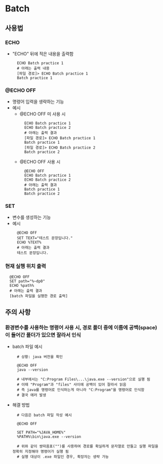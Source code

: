 # Batch
## 사용법
### ECHO
* "ECHO" 뒤에 적은 내용을 출력함
  ```batch
    ECHO Batch practice 1
    # 아래는 출력 내용
    [파일 경로]> ECHO Batch practice 1
    Batch practice 1
  ```
### @ECHO OFF
* 명령어 입력을 생략하는 기능
* 예시
  * @ECHO OFF 미 사용 시
    ```batch
      ECHO Batch practice 1
      ECHO Batch practice 2
      # 아래는 출력 결과
      [파일 경로]> ECHO Batch practice 1
      Batch practice 1
      [파일 경로]> ECHO Batch practice 2
      Batch practice 2
    ```
  * @ECHO OFF 사용 시
    ```batch
      @ECHO OFF 
      ECHO Batch practice 1
      ECHO Batch practice 2
      # 아래는 출력 결과
      Batch practice 1
      Batch practice 2
    ```
### SET
* 변수를 생성하는 기능
* 예시
  ```batch
    @ECHO OFF
    SET TEXT="테스트 문장입니다."
    ECHO %TEXT%
    # 아래는 출력 결과
    테스트 문장입니다.
  ```
### 현재 실행 위치 출력
```batch
  @ECHO OFF
  SET path="%~dp0"
  ECHO %path%
  # 아래는 출력 결과
  [batch 파일을 실행한 경로 출력]
```


## 주의 사항
### 환경변수를 사용하는 명령어 사용 시, 경로 폴더 중에 이름에 공백(space)이 들어간 폴더가 있으면 잘라서 인식
* batch 파일 예시
  ```batch
    # 상황: java 버전을 확인

    @ECHO OFF
    java --version

    # 내부에서는 "C:Program Files\...\java.exe --version"으로 실행 됨
    # 이때 "Program"과 "files" 사이에 공백이 있어 잘라서 읽음
    # 즉 java를 명령어로 인식하는게 아니라 "C:Program"을 명령어로 인식함
    # 결국 에러 발생
  ```

* 해결 방법
  ```batch
    # 다음은 batch 파일 작성 예시
    
    @ECHO OFF

    SET PATH="%JAVA_HOME%"
    %PATH%\bin\java.exe --version

    # 위와 같이 쌍따옴표("")를 사용하여 경로를 확실하게 문자열로 만들고 실행 파일을 정확히 지정해야 명령어가 실행 됨
    # 실행 대상이 .exe 파일인 경우, 확장자는 생략 가능
  ```